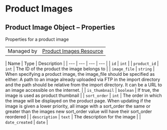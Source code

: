# Product Images

## Product Image Object – Properties

Properties for a product image

|||
|---|---|
| Managed by | [Product Images Resource](/api/?BasicAuth#product-images-resource)

| Name | Type | Description |
| --- | --- | --- | --- |
| `id` | `int` |
| `product_id` | `int` | The ID of the product the image belongs to |
| `image_file` | `string` | When specifying a product image, the image_file should be specified as either: A path to an image already uploaded via FTP in the import directory and the path should be relative from the import directory. It can be a URL to an image accessible on the internet. |
| `is_thumbnail` | `boolean` | If true, the image is used as product thumbnail |
| `sort_order` | `int` | The order in which the image will be displayed on the product page. When updating if the image is given a lower priority, all image with a sort_order the same or greater than the images new sort_order value will have their sort_order reordered |
| `description` | `text` | The description for the image |
| `date_created` | `date` |
